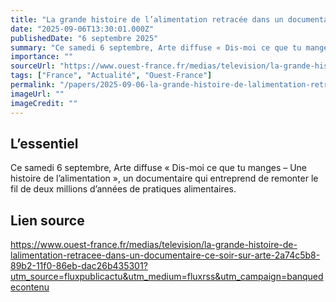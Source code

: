 ```yaml
---
title: "La grande histoire de l’alimentation retracée dans un documentaire, ce soir sur Arte"
date: "2025-09-06T13:30:01.000Z"
publishedDate: "6 septembre 2025"
summary: "Ce samedi 6 septembre, Arte diffuse « Dis-moi ce que tu manges – Une histoire de l’alimentation », un documentaire qui entreprend de remonter le fil de deux millions d’années de pratiques alimentaires."
importance: ""
sourceUrl: "https://www.ouest-france.fr/medias/television/la-grande-histoire-de-lalimentation-retracee-dans-un-documentaire-ce-soir-sur-arte-2a74c5b8-89b2-11f0-86eb-dac26b435301?utm_source=fluxpublicactu&utm_medium=fluxrss&utm_campaign=banquedecontenu"
tags: ["France", "Actualité", "Ouest-France"]
permalink: "/papers/2025-09-06-la-grande-histoire-de-lalimentation-retracee-dans-un-documentaire-ce-soir-sur-arte"
imageUrl: ""
imageCredit: ""
---
```


## L’essentiel

Ce samedi 6 septembre, Arte diffuse « Dis-moi ce que tu manges – Une histoire de l’alimentation », un documentaire qui entreprend de remonter le fil de deux millions d’années de pratiques alimentaires.

## Lien source

https://www.ouest-france.fr/medias/television/la-grande-histoire-de-lalimentation-retracee-dans-un-documentaire-ce-soir-sur-arte-2a74c5b8-89b2-11f0-86eb-dac26b435301?utm_source=fluxpublicactu&utm_medium=fluxrss&utm_campaign=banquedecontenu
